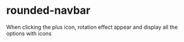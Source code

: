 # rounded-navbar
When clicking the plus icon, rotation effect appear and display all the options with icons
